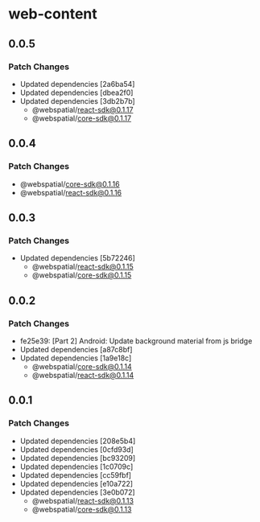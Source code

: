# web-content

## 0.0.5

### Patch Changes

- Updated dependencies [2a6ba54]
- Updated dependencies [dbea2f0]
- Updated dependencies [3db2b7b]
  - @webspatial/react-sdk@0.1.17
  - @webspatial/core-sdk@0.1.17

## 0.0.4

### Patch Changes

- @webspatial/core-sdk@0.1.16
- @webspatial/react-sdk@0.1.16

## 0.0.3

### Patch Changes

- Updated dependencies [5b72246]
  - @webspatial/react-sdk@0.1.15
  - @webspatial/core-sdk@0.1.15

## 0.0.2

### Patch Changes

- fe25e39: [Part 2] Android: Update background material from js bridge
- Updated dependencies [a87c8bf]
- Updated dependencies [1a9e18c]
  - @webspatial/core-sdk@0.1.14
  - @webspatial/react-sdk@0.1.14

## 0.0.1

### Patch Changes

- Updated dependencies [208e5b4]
- Updated dependencies [0cfd93d]
- Updated dependencies [bc93209]
- Updated dependencies [1c0709c]
- Updated dependencies [cc59fbf]
- Updated dependencies [e10a722]
- Updated dependencies [3e0b072]
  - @webspatial/react-sdk@0.1.13
  - @webspatial/core-sdk@0.1.13
